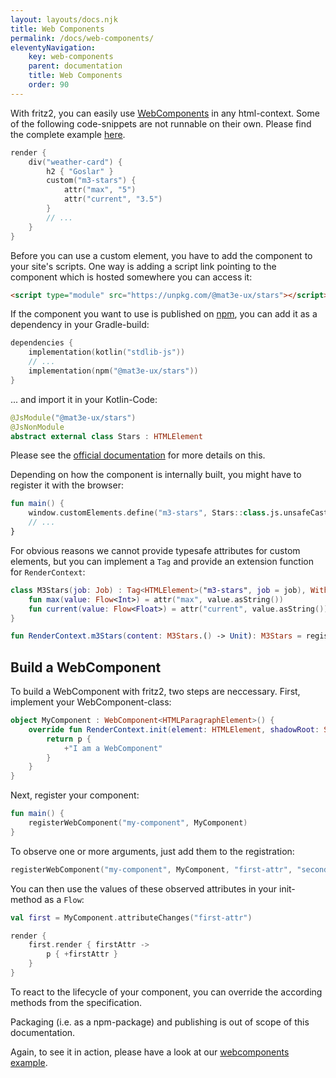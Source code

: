```yaml
---
layout: layouts/docs.njk
title: Web Components
permalink: /docs/web-components/
eleventyNavigation:
    key: web-components
    parent: documentation
    title: Web Components
    order: 90
---
```


With fritz2, you can easily use [WebComponents](https://webcomponents.org) in any html-context. 
Some of the following code-snippets are not runnable on their own. Please find the complete example 
[here](https://examples.fritz2.dev/webcomponent/build/distributions/index.html).

```kotlin
render {
    div("weather-card") {
        h2 { "Goslar" }
        custom("m3-stars") {
            attr("max", "5")
            attr("current", "3.5")
        }
        // ...
    }
}
```

Before you can use a custom element, you have to add the component to your site's scripts.
One way is adding a script link pointing to the component which is hosted somewhere you can access it:
```html
<script type="module" src="https://unpkg.com/@mat3e-ux/stars"></script>
```

If the component you want to use is published on [npm](https://www.npmjs.com/), you can add it as a dependency in your Gradle-build:

```kotlin
dependencies {
    implementation(kotlin("stdlib-js"))
    // ...
    implementation(npm("@mat3e-ux/stars"))
}
```

... and import it in your Kotlin-Code:

```kotlin
@JsModule("@mat3e-ux/stars")
@JsNonModule
abstract external class Stars : HTMLElement
```

Please see the [official documentation](https://kotlinlang.org/docs/js-modules.html#apply-jsmodule-to-packages) for more details on this.

Depending on how the component is internally built, you might have to register it with the browser:

```kotlin
fun main() {
    window.customElements.define("m3-stars", Stars::class.js.unsafeCast<() -> dynamic>())
    // ...
}
```

For obvious reasons we cannot provide typesafe attributes for custom elements, but you can implement a `Tag` and provide an extension function for `RenderContext`:

```kotlin
class M3Stars(job: Job) : Tag<HTMLElement>("m3-stars", job = job), WithText<HTMLElement> {
    fun max(value: Flow<Int>) = attr("max", value.asString())
    fun current(value: Flow<Float>) = attr("current", value.asString())
}

fun RenderContext.m3Stars(content: M3Stars.() -> Unit): M3Stars = register(M3Stars(job), content)
```

## Build a WebComponent

To build a WebComponent with fritz2, two steps are neccessary. First, implement your WebComponent-class: 

```kotlin
object MyComponent : WebComponent<HTMLParagraphElement>() {
    override fun RenderContext.init(element: HTMLElement, shadowRoot: ShadowRoot): HtmlTag<HTMLParagraphElement> {
        return p {
            +"I am a WebComponent"
        }
    }
}
```

Next, register your component:

```kotlin
fun main() {
    registerWebComponent("my-component", MyComponent)
}
```

To observe one or more arguments, just add them to the registration:

```kotlin
registerWebComponent("my-component", MyComponent, "first-attr", "second-attr")
```

You can then use the values of these observed attributes in your init-method as a `Flow`:

```kotlin
val first = MyComponent.attributeChanges("first-attr")

render {
    first.render { firstAttr ->
        p { +firstAttr }
    }
}
```

To react to the lifecycle of your component, you can override the according methods from the specification.

Packaging (i.e. as a npm-package) and publishing is out of scope of this documentation.

Again, to see it in action, please have a look at our [webcomponents example](https://examples.fritz2.dev/webcomponent/build/distributions/index.html).

